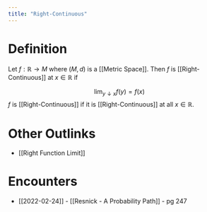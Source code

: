 ```yaml
---
title: "Right-Continuous"
---
```


# Definition

Let $f: \mathbb{R} \to M$ where $(M, d)$ is a [[Metric Space]]. Then $f$ is [[Right-Continuous]] at $x \in \mathbb{R}$ if

$$\lim_{y \downarrow x} f(y) = f(x)$$
$f$ is [[Right-Continuous]] if it is [[Right-Continuous]] at all $x \in \mathbb{R}$.

# Other Outlinks
- [[Right Function Limit]]
# Encounters
- [[2022-02-24]] - [[Resnick - A Probability Path]] - pg 247